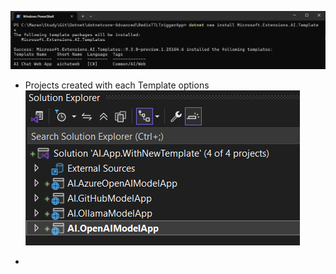 

![alt text](image.png)

- Projects created with each Template options
![alt text](image-1.png)

- 